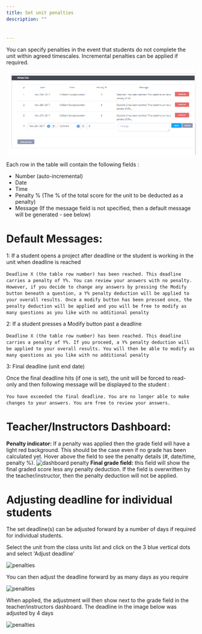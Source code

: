 ```yaml
---
title: Set unit penalties
description: ""


---
```


You can specify penalties in the event that students do not complete the unit within agreed timescales. Incremental penalties can be applied if required.


![penalties](/img/penalties.png)

Each row in the table will contain the following fields :

- Number (auto-incremental)
- Date
- Time
- Penalty % (The % of the total score for the unit to be deducted as a penalty)
- Message (If the message field is not specified, then a default message will be generated - see below)

# Default Messages:

1: If a student opens a project after deadline or the student is working in the unit when deadline is reached

```Deadline X (the table row number) has been reached. This deadline carries a penalty of Y%. You can review your answers with no penalty. However, if you decide to change any answers by pressing the Modify button beneath a question, a Y% penalty deduction will be applied to your overall results. Once a modify button has been pressed once, the penalty deduction will be applied and you will be free to modify as many questions as you like with no additional penalty```

2: If a student presses a Modify button past a deadline

```Deadline X (the table row number) has been reached. This deadline carries a penalty of Y%. If you proceed, a Y% penalty deduction will be applied to your overall results. You will then be able to modify as many questions as you like with no additional penalty```

3: Final deadline (unit end date)

Once the final deadline hits (if one is set), the unit will be forced to read-only and then following message will be displayed to the student :

```You have exceeded the final deadline. You are no longer able to make changes to your answers. You are free to review your answers.```

# Teacher/Instructors Dashboard:

**Penalty indicator:** If a penalty was applied then the grade field will have a light red background. This should be the case even if no grade has been calculated yet. Hover above the field to see the penalty details (#, date/time, penalty %).
![dashboard penalty](/img/penaltydashboard.png)
**Final grade field:** this field will show the final graded score less any penalty deduction. If the field is overwritten by the teacher/instructor, then the penalty deduction will not be applied.

<a name="adjustdeadline"></a>

# Adjusting deadline for individual students

The set deadline(s) can be adjusted forward by a number of days if required for individual students.

Select the unit from the class units list and click on the 3 blue vertical dots and select 'Adjust deadline'

![penalties](/img/penaltydeadline.png)

You can then adjust the deadline forward by as many days as you require

![penalties](/img/deadlineadjust.png)

When applied, the adjustment will then show next to the grade field in the teacher/instructors dashboard. The deadline in the image below was adjusted by 4 days

![penalties](/img/adjusted.png)